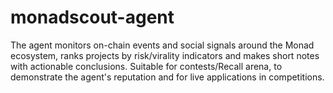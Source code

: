 # monadscout-agent
The agent monitors on-chain events and social signals around the Monad ecosystem, ranks projects by risk/virality indicators and makes short notes with actionable conclusions. Suitable for contests/Recall arena, to demonstrate the agent's reputation and for live applications in competitions.
